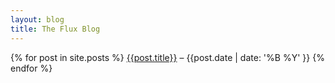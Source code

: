 ```yaml
---
layout: blog
title: The Flux Blog
---
```


{% for post in site.posts %}
[{{post.title}}]({{post.url}}) – {{post.date | date: '%B %Y' }}
{% endfor %}
